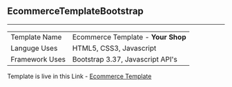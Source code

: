 <h2>EcommerceTemplateBootstrap</h2>
<hr/>
<table>
  <tr>
    <td> Template Name </td>
    <td> Ecommerce Template - <strong>Your Shop</strong> </td>
  </tr>
  <tr>
    <td> Languge Uses </td>
    <td> HTML5, CSS3, Javascript </td>
  </tr>
  <tr>
    <td> Framework Uses </td>
    <td> Bootstrap 3.37, Javascript API's</td>
  </tr>
</table>

Template is live in this Link - <a href="https://maniruzzamanakash.github.io/EcommerceTemplateBootstrap/">Ecommerce Template</a>
